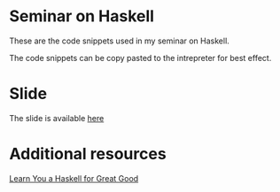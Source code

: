 # Seminar on Haskell

These are the code snippets used in my seminar on Haskell. 

The code snippets can be copy pasted to the intrepreter for best effect.

# Slide

The slide is available [here](https://drive.google.com/open?id=0BwTrdiuJ7LJua3lvcExweV8zSFU)

# Additional resources

[Learn You a Haskell for Great Good](http://learnyouahaskell.com/)